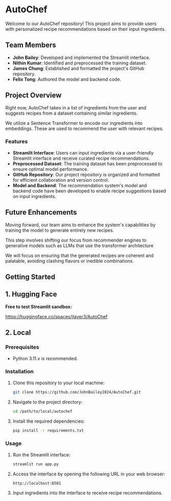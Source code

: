 # AutoChef

Welcome to our AutoChef repository! This project aims to provide users with personalized recipe recommendations based on their input ingredients. 

## Team Members

- **John Bailey**: Developed and implemented the Streamlit interface.
- **Nithin Kumar**: Identified and preprocessed the training dataset.
- **James Chung**: Established and formatted the project's GitHub repository.
- **Felix Tong**: Authored the model and backend code.

## Project Overview

Right now, AutoChef takes in a list of ingredients from the user and suggests recipes from a dataset containing similar ingredients. 

We utilize a Sentence Transformer to encode our ingredients into embeddings. These are used to recommend the user with relevant recipes.

### Features

- **Streamlit Interface**: Users can input ingredients via a user-friendly Streamlit interface and receive curated recipe recommendations.
- **Preprocessed Dataset**: The training dataset has been preprocessed to ensure optimal model performance.
- **GitHub Repository**: Our project repository is organized and formatted for efficient collaboration and version control.
- **Model and Backend**: The recommendation system's model and backend code have been developed to enable recipe suggestions based on input ingredients.

## Future Enhancements

Moving forward, our team aims to enhance the system's capabilities by training the model to generate entirely new recipes.

This step involves shifting our focus from recommender engines to generative models such as LLMs that use the transformer architecture

 We will focus on ensuring that the generated recipes are coherent and palatable, avoiding clashing flavors or inedible combinations.

## Getting Started

## 1. Hugging Face

**Free to test Streamlit sandbox:**

https://huggingface.co/spaces/jlayer3/AutoChef
 

## 2. Local

### Prerequisites

- Python 3.11.x is recommended.

### Installation

1. Clone this repository to your local machine:

    ```bash
    git clone https://github.com/JohnBailey2024/AutoChef.git
    ```

2. Navigate to the project directory:

    ```bash
    cd /path/to/local/autochef
    ```

3. Install the required dependencies:

    ```bash
    pip install -r requirements.txt
    ```

### Usage

1. Run the Streamlit interface:

    ```bash
    streamlit run app.py
    ```

2. Access the interface by opening the following URL in your web browser:

    ```plaintext
    http://localhost:8501
    ```

3. Input ingredients into the interface to receive recipe recommendations.

